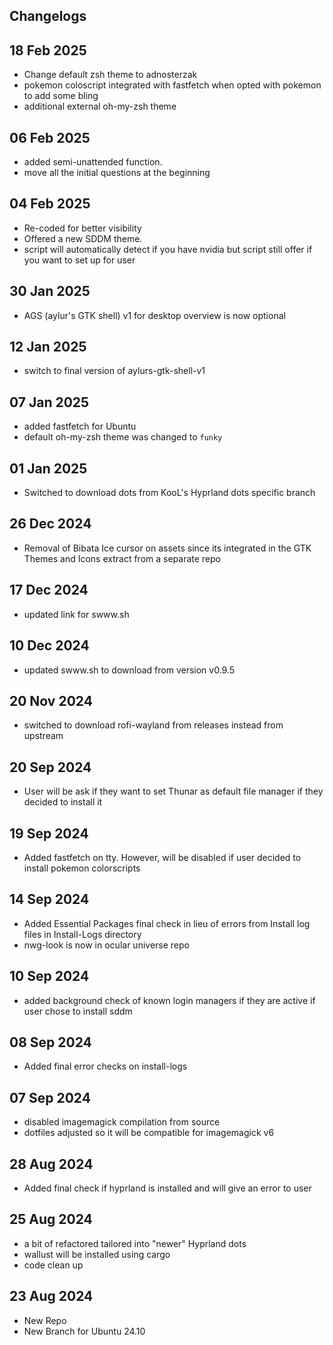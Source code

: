 ## Changelogs

## 18 Feb 2025
- Change default zsh theme to adnosterzak
- pokemon coloscript integrated with fastfetch when opted with pokemon to add some bling
- additional external oh-my-zsh theme

## 06 Feb 2025
- added semi-unattended function.
- move all the initial questions at the beginning

## 04 Feb 2025
- Re-coded for better visibility
- Offered a new SDDM theme.
- script will automatically detect if you have nvidia but script still offer if you want to set up for user

## 30 Jan 2025
- AGS (aylur's GTK shell) v1 for desktop overview is now optional

## 12 Jan 2025
- switch to final version of aylurs-gtk-shell-v1

## 07 Jan 2025
- added fastfetch for Ubuntu
- default oh-my-zsh theme was changed to `funky`

## 01 Jan 2025
- Switched to download dots from KooL's Hyprland dots specific branch

## 26 Dec 2024
- Removal of Bibata Ice cursor on assets since its integrated in the GTK Themes and Icons extract from a separate repo

## 17 Dec 2024
- updated link for swww.sh

## 10 Dec 2024
- updated swww.sh to download from version v0.9.5

## 20 Nov 2024
- switched to download rofi-wayland from releases instead from upstream

## 20 Sep 2024
- User will be ask if they want to set Thunar as default file manager if they decided to install it

## 19 Sep 2024
- Added fastfetch on tty. However, will be disabled if user decided to install pokemon colorscripts

## 14 Sep 2024
- Added Essential Packages final check in lieu of errors from Install log files in Install-Logs directory
- nwg-look is now in ocular universe repo

## 10 Sep 2024
- added background check of known login managers if they are active if user chose to install sddm

## 08 Sep 2024
- Added final error checks on install-logs

## 07 Sep 2024
- disabled imagemagick compilation from source
- dotfiles adjusted so it will be compatible for imagemagick v6

## 28 Aug 2024
- Added final check if hyprland is installed and will give an error to user

## 25 Aug 2024
- a bit of refactored tailored into "newer" Hyprland dots
- wallust will be installed using cargo
- code clean up

## 23 Aug 2024
- New Repo
- New Branch for Ubuntu 24.10
